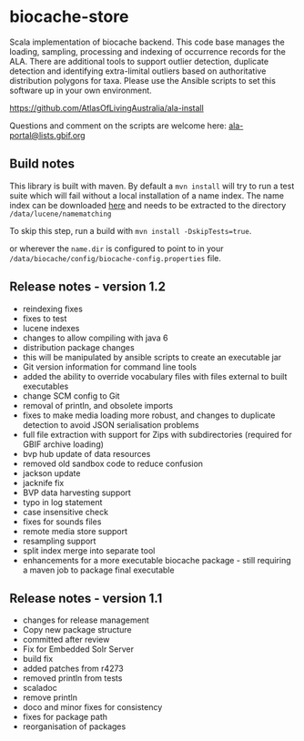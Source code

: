 # biocache-store

Scala implementation of biocache backend.
This code base manages the loading, sampling, processing and indexing of occurrence records for the ALA.
There are additional tools to support outlier detection, duplicate detection and identifying extra-limital outliers
based on authoritative distribution polygons for taxa.
Please use the Ansible scripts to set this software up in your own environment.

https://github.com/AtlasOfLivingAustralia/ala-install

Questions and comment on the scripts are welcome here: ala-portal@lists.gbif.org

## Build notes

This library is built with maven. By default a `mvn install` will try to run a test suite which will fail without a local installation of a name index.
The name index can be downloaded [here](http://biocache.ala.org.au/archives/nameindexes/20140610/namematching_v13.tgz) and needs to be extracted to the
directory `/data/lucene/namematching`


To skip this step, run a build with ```mvn install -DskipTests=true```.

or wherever the ```name.dir``` is configured to point to in your ``` /data/biocache/config/biocache-config.properties ``` file.

## Release notes - version 1.2

 * reindexing fixes
 * fixes to test
 * lucene indexes
 * changes to allow compiling with java 6
 * distribution package changes
 * this will be manipulated by ansible scripts to create an executable jar
 * Git version information for command line tools
 * added the ability to override vocabulary files with files external to built executables
 * change SCM config to Git
 * removal of println, and obsolete imports
 * fixes to make media loading more robust, and changes to duplicate detection to avoid JSON serialisation problems
 * full file extraction with support for Zips with subdirectories (required for GBIF archive loading)
 * bvp hub update of data resources
 * removed old sandbox code to reduce confusion
 * jackson update
 * jacknife fix
 * BVP data harvesting support
 * typo in log statement
 * case insensitive check
 * fixes for sounds files
 * remote media store support
 * resampling support
 * split index merge into separate tool
 * enhancements for a more executable biocache package - still requiring a maven job to package final executable

## Release notes - version 1.1

 * changes for release management
 * Copy new package structure
 * committed after review
 * Fix for Embedded Solr Server
 * build fix
 * added patches from r4273
 * removed println from tests
 * scaladoc
 * remove println
 * doco and minor fixes for consistency
 * fixes for package path
 * reorganisation of packages